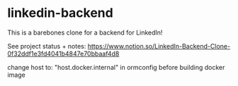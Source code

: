 # linkedin-backend

This is a barebones clone for a backend for LinkedIn!

See project status + notes: https://www.notion.so/LinkedIn-Backend-Clone-0f32ddf1e3fd4041b4847e70bbaaf4d8

change host to: "host.docker.internal" in ormconfig before building docker image
